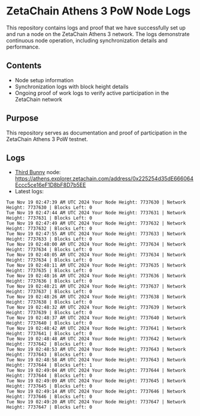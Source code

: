 # ZetaChain Athens 3 PoW Node Logs
This repository contains logs and proof that we have successfully set up and run a node on the ZetaChain Athens 3 network. The logs demonstrate continuous node operation, including synchronization details and performance.

## Contents
- Node setup information
- Synchronization logs with block height details
- Ongoing proof of work logs to verify active participation in the ZetaChain network

## Purpose
This repository serves as documentation and proof of participation in the ZetaChain Athens 3 PoW testnet.

## Logs

- [Third Bunny](https://thirdbunny.xyz/) node: https://athens.explorer.zetachain.com/address/0x225254d35dE666064Eccc5ce16eF1D8bF8D7b5EE
- Latest logs:
```
Tue Nov 19 02:47:39 AM UTC 2024 Your Node Height: 7737630 | Network Height: 7737630 | Blocks Left: 0
Tue Nov 19 02:47:44 AM UTC 2024 Your Node Height: 7737631 | Network Height: 7737631 | Blocks Left: 0
Tue Nov 19 02:47:49 AM UTC 2024 Your Node Height: 7737632 | Network Height: 7737632 | Blocks Left: 0
Tue Nov 19 02:47:55 AM UTC 2024 Your Node Height: 7737633 | Network Height: 7737633 | Blocks Left: 0
Tue Nov 19 02:48:00 AM UTC 2024 Your Node Height: 7737634 | Network Height: 7737634 | Blocks Left: 0
Tue Nov 19 02:48:05 AM UTC 2024 Your Node Height: 7737634 | Network Height: 7737634 | Blocks Left: 0
Tue Nov 19 02:48:11 AM UTC 2024 Your Node Height: 7737635 | Network Height: 7737635 | Blocks Left: 0
Tue Nov 19 02:48:16 AM UTC 2024 Your Node Height: 7737636 | Network Height: 7737636 | Blocks Left: 0
Tue Nov 19 02:48:21 AM UTC 2024 Your Node Height: 7737637 | Network Height: 7737637 | Blocks Left: 0
Tue Nov 19 02:48:26 AM UTC 2024 Your Node Height: 7737638 | Network Height: 7737638 | Blocks Left: 0
Tue Nov 19 02:48:32 AM UTC 2024 Your Node Height: 7737639 | Network Height: 7737639 | Blocks Left: 0
Tue Nov 19 02:48:37 AM UTC 2024 Your Node Height: 7737640 | Network Height: 7737640 | Blocks Left: 0
Tue Nov 19 02:48:42 AM UTC 2024 Your Node Height: 7737641 | Network Height: 7737641 | Blocks Left: 0
Tue Nov 19 02:48:48 AM UTC 2024 Your Node Height: 7737642 | Network Height: 7737642 | Blocks Left: 0
Tue Nov 19 02:48:53 AM UTC 2024 Your Node Height: 7737643 | Network Height: 7737643 | Blocks Left: 0
Tue Nov 19 02:48:58 AM UTC 2024 Your Node Height: 7737643 | Network Height: 7737644 | Blocks Left: 1
Tue Nov 19 02:49:04 AM UTC 2024 Your Node Height: 7737644 | Network Height: 7737644 | Blocks Left: 0
Tue Nov 19 02:49:09 AM UTC 2024 Your Node Height: 7737645 | Network Height: 7737645 | Blocks Left: 0
Tue Nov 19 02:49:14 AM UTC 2024 Your Node Height: 7737646 | Network Height: 7737646 | Blocks Left: 0
Tue Nov 19 02:49:20 AM UTC 2024 Your Node Height: 7737647 | Network Height: 7737647 | Blocks Left: 0
```
